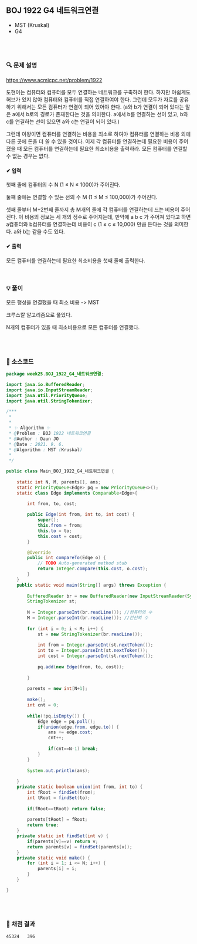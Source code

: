 ## BOJ 1922 G4 네트워크연결
- MST (Kruskal)
- G4



<br><br>


### 🔍 문제 설명
https://www.acmicpc.net/problem/1922

도현이는 컴퓨터와 컴퓨터를 모두 연결하는 네트워크를 구축하려 한다. 하지만 아쉽게도 허브가 있지 않아 컴퓨터와 컴퓨터를 직접 연결하여야 한다. 그런데 모두가 자료를 공유하기 위해서는 모든 컴퓨터가 연결이 되어 있어야 한다. (a와 b가 연결이 되어 있다는 말은 a에서 b로의 경로가 존재한다는 것을 의미한다. a에서 b를 연결하는 선이 있고, b와 c를 연결하는 선이 있으면 a와 c는 연결이 되어 있다.)

그런데 이왕이면 컴퓨터를 연결하는 비용을 최소로 하여야 컴퓨터를 연결하는 비용 외에 다른 곳에 돈을 더 쓸 수 있을 것이다. 이제 각 컴퓨터를 연결하는데 필요한 비용이 주어졌을 때 모든 컴퓨터를 연결하는데 필요한 최소비용을 출력하라. 모든 컴퓨터를 연결할 수 없는 경우는 없다.
<br>

#### ✔ 입력
첫째 줄에 컴퓨터의 수 N (1 ≤ N ≤ 1000)가 주어진다.

둘째 줄에는 연결할 수 있는 선의 수 M (1 ≤ M ≤ 100,000)가 주어진다.

셋째 줄부터 M+2번째 줄까지 총 M개의 줄에 각 컴퓨터를 연결하는데 드는 비용이 주어진다. 이 비용의 정보는 세 개의 정수로 주어지는데, 만약에 a b c 가 주어져 있다고 하면 a컴퓨터와 b컴퓨터를 연결하는데 비용이 c (1 ≤ c ≤ 10,000) 만큼 든다는 것을 의미한다. a와 b는 같을 수도 있다.
<br>

#### ✔ 출력
모든 컴퓨터를 연결하는데 필요한 최소비용을 첫째 줄에 출력한다.
<br>


<br>

###  💡 풀이

모든 행성을 연결했을 때 최소 비용 -> MST

크루스칼 알고리즘으로 풀었다.

N개의 컴퓨터가 있을 때 최소비용으로 모든 컴퓨터를 연결했다.

 
<br><br>

###  💬 소스코드

```java
package week25.BOJ_1922_G4_네트워크연결;

import java.io.BufferedReader;
import java.io.InputStreamReader;
import java.util.PriorityQueue;
import java.util.StringTokenizer;

/***
 * 
 * 
 * ✨ Algorithm ✨
 * @Problem : BOJ 1922 네트워크연결
 * @Author : Daun JO
 * @Date : 2021. 9. 6. 
 * @Algorithm : MST (Kruskal)
 *
 */

public class Main_BOJ_1922_G4_네트워크연결 {
	
	static int N, M, parents[], ans;
	static PriorityQueue<Edge> pq = new PriorityQueue<>();
	static class Edge implements Comparable<Edge>{
		
		int from, to, cost;

		public Edge(int from, int to, int cost) {
			super();
			this.from = from;
			this.to = to;
			this.cost = cost;
		}

		@Override
		public int compareTo(Edge o) {
			// TODO Auto-generated method stub
			return Integer.compare(this.cost, o.cost);
		}
	}
	public static void main(String[] args) throws Exception {
		
		BufferedReader br = new BufferedReader(new InputStreamReader(System.in));
		StringTokenizer st;
		
		N = Integer.parseInt(br.readLine()); //컴퓨터의 수
		M = Integer.parseInt(br.readLine()); //간선의 수
		
		for (int i = 0; i < M; i++) {
			st = new StringTokenizer(br.readLine());
			
			int from = Integer.parseInt(st.nextToken());
			int to = Integer.parseInt(st.nextToken());
			int cost = Integer.parseInt(st.nextToken());
			
			pq.add(new Edge(from, to, cost));
			
		}
		
		parents = new int[N+1];
	
		make();
		int cnt = 0;
		
		while(!pq.isEmpty()) {
			Edge edge = pq.poll();
			if(union(edge.from, edge.to)) {
				ans += edge.cost;
				cnt++;
				
				if(cnt==N-1) break;
			}
		}
		
		System.out.println(ans);
		
	}
	private static boolean union(int from, int to) {
		int fRoot = findSet(from);
		int tRoot = findSet(to);
		
		if(fRoot==tRoot) return false;
		
		parents[tRoot] = fRoot;
		return true;
	}
	private static int findSet(int v) {
		if(parents[v]==v) return v;
		return parents[v] = findSet(parents[v]);
	}
	private static void make() {
		for (int i = 1; i <= N; i++) {
			parents[i] = i;
		}
	}

}

```
<br><br>


###  💯 채점 결과
	45324	396